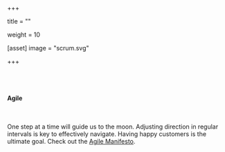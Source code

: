 +++


title = ""

weight = 10

[asset]
image = "scrum.svg" 

+++

<br><br>
<h4>Agile</h4>
<br>

One step at a time will guide us to the moon. Adjusting direction in regular intervals is key to effectively navigate. Having happy customers is the ultimate goal. Check out the <a href="https://agilemanifesto.org/">Agile Manifesto</a>.